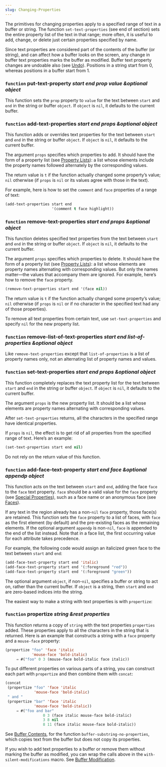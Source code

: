 ```yaml
---
slug: Changing-Properties
---
```


The primitives for changing properties apply to a specified range of text in a buffer or string. The function `set-text-properties` (see end of section) sets the entire property list of the text in that range; more often, it is useful to add, change, or delete just certain properties specified by name.

Since text properties are considered part of the contents of the buffer (or string), and can affect how a buffer looks on the screen, any change in buffer text properties marks the buffer as modified. Buffer text property changes are undoable also (see [Undo](/docs/elisp/Undo)). Positions in a string start from 0, whereas positions in a buffer start from 1.

### <span className="tag function">`function`</span> **put-text-property** *start end prop value \&optional object*

This function sets the `prop` property to `value` for the text between `start` and `end` in the string or buffer `object`. If `object` is `nil`, it defaults to the current buffer.

### <span className="tag function">`function`</span> **add-text-properties** *start end props \&optional object*

This function adds or overrides text properties for the text between `start` and `end` in the string or buffer `object`. If `object` is `nil`, it defaults to the current buffer.

The argument `props` specifies which properties to add. It should have the form of a property list (see [Property Lists](/docs/elisp/Property-Lists)): a list whose elements include the property names followed alternately by the corresponding values.

The return value is `t` if the function actually changed some property’s value; `nil` otherwise (if `props` is `nil` or its values agree with those in the text).

For example, here is how to set the `comment` and `face` properties of a range of text:

```lisp
(add-text-properties start end
                     '(comment t face highlight))
```

### <span className="tag function">`function`</span> **remove-text-properties** *start end props \&optional object*

This function deletes specified text properties from the text between `start` and `end` in the string or buffer `object`. If `object` is `nil`, it defaults to the current buffer.

The argument `props` specifies which properties to delete. It should have the form of a property list (see [Property Lists](/docs/elisp/Property-Lists)): a list whose elements are property names alternating with corresponding values. But only the names matter—the values that accompany them are ignored. For example, here’s how to remove the `face` property.

```lisp
(remove-text-properties start end '(face nil))
```

The return value is `t` if the function actually changed some property’s value; `nil` otherwise (if `props` is `nil` or if no character in the specified text had any of those properties).

To remove all text properties from certain text, use `set-text-properties` and specify `nil` for the new property list.

### <span className="tag function">`function`</span> **remove-list-of-text-properties** *start end list-of-properties \&optional object*

Like `remove-text-properties` except that `list-of-properties` is a list of property names only, not an alternating list of property names and values.

### <span className="tag function">`function`</span> **set-text-properties** *start end props \&optional object*

This function completely replaces the text property list for the text between `start` and `end` in the string or buffer `object`. If `object` is `nil`, it defaults to the current buffer.

The argument `props` is the new property list. It should be a list whose elements are property names alternating with corresponding values.

After `set-text-properties` returns, all the characters in the specified range have identical properties.

If `props` is `nil`, the effect is to get rid of all properties from the specified range of text. Here’s an example:

```lisp
(set-text-properties start end nil)
```

Do not rely on the return value of this function.

### <span className="tag function">`function`</span> **add-face-text-property** *start end face \&optional appendp object*

This function acts on the text between `start` and `end`, adding the face `face` to the `face` text property. `face` should be a valid value for the `face` property (see [Special Properties](/docs/elisp/Special-Properties)), such as a face name or an anonymous face (see [Faces](/docs/elisp/Faces)).

If any text in the region already has a non-`nil` `face` property, those face(s) are retained. This function sets the `face` property to a list of faces, with `face` as the first element (by default) and the pre-existing faces as the remaining elements. If the optional argument `appendp` is non-`nil`, `face` is appended to the end of the list instead. Note that in a face list, the first occurring value for each attribute takes precedence.

For example, the following code would assign an italicized green face to the text between `start` and `end`:

```lisp
(add-face-text-property start end 'italic)
(add-face-text-property start end '(:foreground "red"))
(add-face-text-property start end '(:foreground "green"))
```

The optional argument `object`, if non-`nil`, specifies a buffer or string to act on, rather than the current buffer. If `object` is a string, then `start` and `end` are zero-based indices into the string.

The easiest way to make a string with text properties is with `propertize`:

### <span className="tag function">`function`</span> **propertize** *string \&rest properties*

This function returns a copy of `string` with the text properties `properties` added. These properties apply to all the characters in the string that is returned. Here is an example that constructs a string with a `face` property and a `mouse-face` property:

```lisp
(propertize "foo" 'face 'italic
            'mouse-face 'bold-italic)
     ⇒ #("foo" 0 3 (mouse-face bold-italic face italic))
```

To put different properties on various parts of a string, you can construct each part with `propertize` and then combine them with `concat`:

```lisp
(concat
 (propertize "foo" 'face 'italic
             'mouse-face 'bold-italic)
 " and "
 (propertize "bar" 'face 'italic
             'mouse-face 'bold-italic))
     ⇒ #("foo and bar"
                 0 3 (face italic mouse-face bold-italic)
                 3 8 nil
                 8 11 (face italic mouse-face bold-italic))
```

See [Buffer Contents](/docs/elisp/Buffer-Contents), for the function `buffer-substring-no-properties`, which copies text from the buffer but does not copy its properties.

If you wish to add text properties to a buffer or remove them without marking the buffer as modified, you can wrap the calls above in the `with-silent-modifications` macro. See [Buffer Modification](/docs/elisp/Buffer-Modification).
